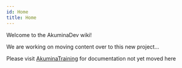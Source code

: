 ```yaml
---
id: Home
title: Home
---
```


Welcome to the AkuminaDev wiki!  

We are working on moving content over to this new project...

Please visit [AkuminaTraining](https://github.com/akumina/AkuminaTraining/wiki) for documentation not yet moved here